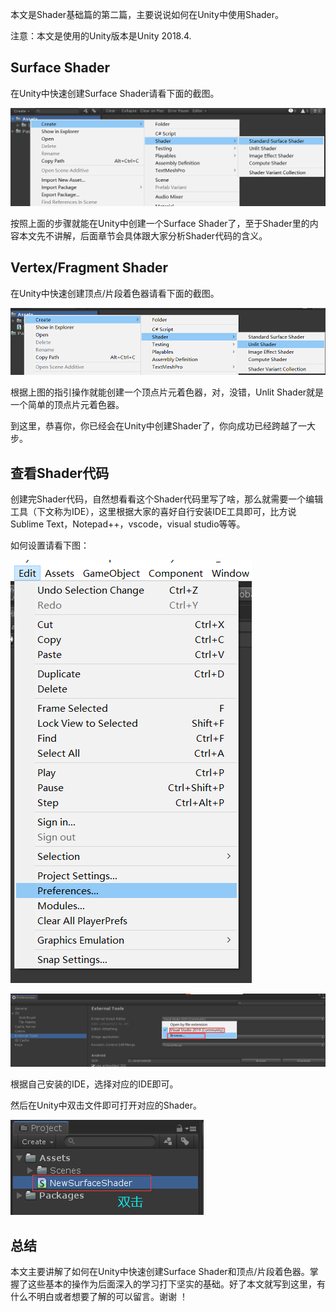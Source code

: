 本文是Shader基础篇的第二篇，主要说说如何在Unity中使用Shader。

注意：本文是使用的Unity版本是Unity 2018.4.

## Surface Shader

在Unity中快速创建Surface Shader请看下面的截图。

![image-20200503145645175](imgs/image-20200503145645175.png)

按照上面的步骤就能在Unity中创建一个Surface Shader了，至于Shader里的内容本文先不讲解，后面章节会具体跟大家分析Shader代码的含义。

## Vertex/Fragment Shader

在Unity中快速创建顶点/片段着色器请看下面的截图。

![image-20200503150030260](imgs/image-20200503150030260.png)

根据上图的指引操作就能创建一个顶点片元着色器，对，没错，Unlit Shader就是一个简单的顶点片元着色器。

到这里，恭喜你，你已经会在Unity中创建Shader了，你向成功已经跨越了一大步。

## 查看Shader代码

创建完Shader代码，自然想看看这个Shader代码里写了啥，那么就需要一个编辑工具（下文称为IDE），这里根据大家的喜好自行安装IDE工具即可，比方说Sublime Text，Notepad++，vscode，visual studio等等。

如何设置请看下图：

![image-20200503150743571](imgs/image-20200503150743571.png)

![](imgs/image-20200503150839751.png)

根据自己安装的IDE，选择对应的IDE即可。

然后在Unity中双击文件即可打开对应的Shader。

![image-20200503152036956](imgs/image-20200503152036956.png)

## 总结

本文主要讲解了如何在Unity中快速创建Surface Shader和顶点/片段着色器。掌握了这些基本的操作为后面深入的学习打下坚实的基础。好了本文就写到这里，有什么不明白或者想要了解的可以留言。谢谢 ！

